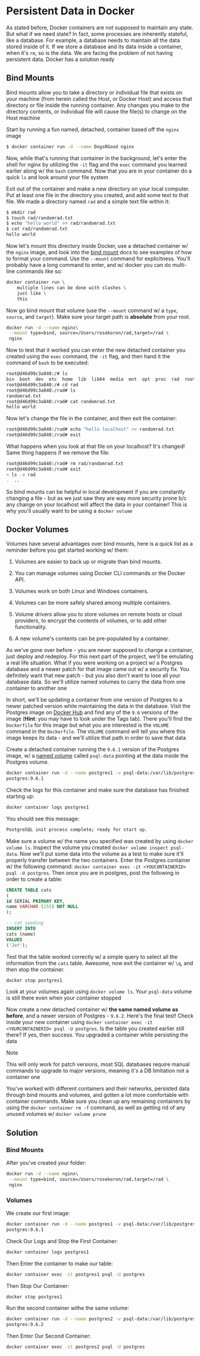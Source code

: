 # Persistent Data in Docker

As stated before, Docker containers are not supposed to maintain any state. But what if we need state? In fact, some processes are inherently stateful, like a database. For example, a database needs to maintain all the data stored inside of it. If we store a database and its data inside a container, when it's `rm`, so  is the data. We are facing the problem of not having persistent data. Docker has a solution ready

## Bind Mounts

Bind mounts allow you to take a directory or individual file that exists on your machine (from herein called the Host, or Docker Host) and access that directory or file inside the running container. Any changes you make to the directory contents, or individual file will cause the file(s) to change on the Host machine

Start by running a fun named, detached, container based off the `nginx` image

```zsh
$ docker container run -d --name DogsRGood nginx
```

Now, while that's running that container in the background, let's enter the shell for nginx by utilizing the `-it` flag and the `exec` command you learned earlier along w/ the `bash` command. Now that you are in your container do a quick `ls` and look around your file system

Exit out of the container and make a new directory on your local computer. Put at least one file in the directory you created, and add some text to that file. We made a directory named `rad` and a simple text file within it:

```zsh
$ mkdir rad
$ touch rad/randomrad.txt
$ echo "hello world" >> rad/randomrad.txt
$ cat rad/randomrad.txt
hello world
```

Now let's mount this directory inside Docker, use a detached container w/ the `nginx` image, and look into the [bind mount](https://docs.docker.com/storage/bind-mounts/) docs to see examples of how to format your command. Use the `--mount` command for explicitness. You'll probably have a long command to enter, and w/ docker you can do multi-line commands like so:

```zsh
docker container run \
    multiple lines can be done with slashes \
    just like \
    this
```

Now go bind mount that volume (use the `--mount` command w/ a `type`, `source`, and `target`). Make sure your target path is **absolute** from your root.

```zsh
docker run -d --name nginx\
 --mount type=bind, source=/Users/rosekoron/rad,target=/rad \
 nginx
```

Now to test that it worked you can enter the new detached container you created using the `exec` command, the `-it` flag, and then hand it the command of `bash` to be executed:

```zsh
root@d46d99c3a840:/# ls
bin  boot  dev	etc  home  lib	lib64  media  mnt  opt	proc  rad  root  run  sbin  srv  sys  tmp  usr	var
root@d46d99c3a840:/# cd rad
root@d46d99c3a840:/rad# ls
randomrad.txt
root@d46d99c3a840:/rad# cat randomrad.txt
hello world
```

Now let's change the file in the container, and then exit the container:

```zsh
root@d46d99c3a840:/rad# echo "hello localhost" >> randomrad.txt
root@d46d99c3a840:/rad# exit
```

What happens when you look at that file on your localhost? It's changed! Same thing happens if we remove the file:

```zsh
root@d46d99c3a840:/rad# rm rad/randomrad.txt
root@d46d99c3a840:/rad# exit
~ ls -a rad
.  ..
```

So bind mounts can be helpful in local development if you are constantly changing a file - but as we just saw they are way more security prone b/c any change on your localhost will affect the data in your container! This is why you'll usually want to be using a `docker volume`

## Docker Volumes

Volumes have several advantages over bind mounts, here is a quick list as a reminder before you get started working w/ them:

1. Volumes are easier to back up or migrate than bind mounts.

2. You can manage volumes using Docker CLI commands or the Docker API.

3. Volumes work on both Linux and Windows containers.

4. Volumes can be more safely shared among multiple containers.

5. Volume  drivers allow you to store volumes on remote hosts or cloud providers, to encrypt the contents of volumes, or to add other functionality.

6. A new volume's contents can be pre-populated by a container.

As we've gone over before - you are never supposed to change a container, just deploy and redeploy. For this next part of the project, we'll be emulating a real life situation. What if you were working on a project w/ a Postgres database and a newer patch for that image came out w/ a security fix. You definitely want that new patch - but you also don't want to lose all your database data. So we'll utilize named volumes to carry the data from one container to another one

In short, we'll be updating a container from one version of Postgres to a newer patched version while maintaining the data in the database. Visit the Postgres image on [Docker Hub](https://hub.docker.com/_/postgres) and find any of the `9.6` versions of the image (**Hint**: you may have to look under the Tags tab). There you'll find the `Dockerfile` for this image but what you are interested is the `VOLUME` command in the `Dockerfile`. The `VOLUME` command will tell you where this image keeps its data - and we'll utilize that path in order to save that data

Create a detached container running the `9.6.1` version of the Postgres image, w/ a [named volume](https://success.docker.com/article/different-types-of-volumes) called `psql-data` pointing at the data inside the Postgres volume.

```zsh
docker container run -d --name postgres1 -v psql-data:/var/lib/postgresql/data
postgres:9.6.1
```

Check the logs for this container and make sure the database has finished starting up:

```zsh
docker container logs postgres1
```

You should see this message:

```zsh
PostgreSQL init process complete; ready for start up.
```

Make sure a volume w/ the name you specified was created by using `docker volume ls`. Inspect the volume you created `docker volume inspect psql-data`. Now we'll put some data into the volume as a test to make sure it'll properly transfer between the two containers. Enter the Postgres container w/ the following command: `docker container exec -it <YOUCONTAINERID> psql -U postgres`. Then once you are in postgres, post the following in order to create a table:

```sql
CREATE TABLE cats
(
id SERIAL PRIMARY KEY,
name VARCHAR (255) NOT NULL
);

-- cat seeding
INSERT INTO
cats (name)
VALUES
('Jet');
```

Test that the table worked correctly w/ a simple query to select all the information from the `cats` table. Awesome, now exit the container w/ `\q`, and then stop the container.

```zsh
docker stop postgres1
```

Look at your volumes again using `docker volume ls`. Your `psql-data` volume is still there even when your container stopped

Now create a new detached container w/ **the same named volume as before**, and a newer version of Postgres - `9.6.2`. Here's the final test! Check inside your new container using `docker container exec -it <YOURCONTAINERID> psql -U postgres`. Is the table you created earlier still there? If yes, then success. You upgraded a container while persisting the data

> [!NOTE]
> This will only work for patch versions, most SQL databases require manual commands to upgrade to major versions, meaning it's a DB limitation not a container one

You've worked with different containers and their networks, persisted data through bind mounts and volumes, and gotten a lot more comfortable with container commands. Make sure you clean up any remaining containers by using the `docker container rm -f` command, as well as getting rid of any unused volumes w/ `docker volume prune`


## Solution

### Bind Mounts

After you've created your folder:

```zsh
docker run -d --name nginx\
 --mount type=bind, source=/Users/rosekoron/rad,target=/rad \
 nginx
```
### Volumes

We create our first image:

```zsh
docker container run -d --name postgres1 -v psql-data:/var/lib/postgresql/data
postgres:9.6.1
```

Check Our Logs and Stop the First Container: 

```zsh
docker container logs postgres1
```

Then Enter the container to make our table: 

```zsh
docker container exec -it postgres1 psql -U postgres
```

Then Stop Our Container: 

```zsh
docker stop postgres1
```

Run the second container withe the same volume:

```zsh
docker container run -d --name postgres2 -v psql-data:/var/lib/postgresql/data
postgres:9.6.2
```

Then Enter Our Second Container: 

```zsh
docker container exec -it postgres2 psql -U postgres
```

